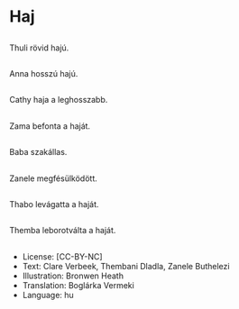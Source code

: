 # Haj

##
Thuli rövid hajú.

##
Anna hosszú hajú.

##
Cathy haja a leghosszabb.

##
Zama befonta a haját.

##
Baba szakállas.

##
Zanele megfésülködött.

##
Thabo levágatta a haját.

##
Themba leborotválta a haját.

##
* License: [CC-BY-NC]
* Text: Clare Verbeek, Thembani Dladla, Zanele Buthelezi
* Illustration: Bronwen Heath
* Translation: Boglárka Vermeki
* Language: hu

